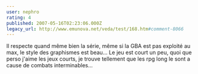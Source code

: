 ```yaml
---
user: nephro
rating: 4
published: 2007-05-16T02:23:06.000Z
legacy_url: http://www.emunova.net/veda/test/168.htm#comment-8066
---
```

Il respecte quand même bien la série, même si la GBA est pas exploité au max, le style des graphismes est beau... Le jeu est court un peu, quoi que perso j'aime les jeux courts, je trouve tellement que les rpg long le sont a cause de combats interminables...